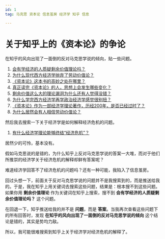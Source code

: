 ```yaml
---
id: 1
tag: 马克思 资本论 信息茧房 经济学 知乎 信息

---
```


# 关于知乎上的《资本论》的争论

在知乎的风向出现了一面倒的反对马克思学说的倾向，贴一些问题。

1. [会有学经济的人质疑剩余价值理论吗？](https://www.zhihu.com/question/263401784)
2. [为什么现代西方经济学抛弃了劳动价值论？](https://www.zhihu.com/question/30436087)
3. [《资本论》这本书的高妙之处在哪里？](https://www.zhihu.com/question/324740319)
4. [真正读完《资本论》的人，思想上会发生哪些变化？](https://www.zhihu.com/question/324874330)
5. [剩余价值这么大的理论漏洞为什么还有人觉得没错？](https://www.zhihu.com/question/626761618)
6. [为什么学完西方经济学再学政治经济学感觉很别扭？](https://www.zhihu.com/question/494284596)
7. [《资本论》作为一部经济学理论著作，历经200年，是否已经过时了？](https://www.zhihu.com/question/576351321)
8. [为什么居然会有人相信劳动价值论？](https://www.zhihu.com/question/620193480)

然后我去搜索一下关于经济学是如何解释经济危机的问题。

1. [有什么经济学理论能够终结“经济危机”？](https://www.zhihu.com/question/485046007)

居然少的可怜，基本没有。

假如马克思说的是错的，为什么知乎上反对马克思学说的答案一大堆，而对于他们所推崇的经济学关于经济危机的解释却鲜有答案呢？

难道经济学回答不了经济危机的问题吗？还有一种可能，我陷入了信息茧房。

回过头想一下，前面关于反对马克思学说的问题并不是我搜索到的，而是推送给我的。于是，我在知乎上用关键词去搜索这些问题，结果是：根本搜不到这些问题。如果你用 **剩余价值理论** 作为关键词在知乎上搜索，搜不到 **会有学经济的人质疑剩余价值理论吗？** 这个问题。

在回退一下，知乎推送给我的并不是 **问题**，而是 **答案**。当我再次查看这些问题下的所有回答时，发现 **在知乎的风向出现了一面倒的反对马克思学说的倾向** 这个结论是错的，其实是势均力敌。

所以，我可能很难搜索到知乎上关于经济学对经济危机的解释了。











